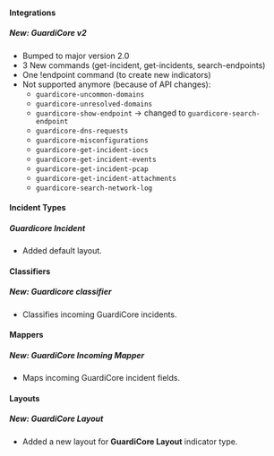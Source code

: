
#### Integrations
##### New: GuardiCore v2
- Bumped to major version 2.0
- 3 New commands (get-incident, get-incidents, search-endpoints)
- One !endpoint command (to create new indicators)
- Not supported anymore (because of API changes): 
  - `guardicore-uncommon-domains`
  - `guardicore-unresolved-domains`
  - `guardicore-show-endpoint` -> changed to `guardicore-search-endpoint`
  - `guardicore-dns-requests`
  - `guardicore-misconfigurations`
  - `guardicore-get-incident-iocs`
  - `guardicore-get-incident-events`
  - `guardicore-get-incident-pcap`
  - `guardicore-get-incident-attachments`
  - `guardicore-search-network-log`

#### Incident Types
##### Guardicore Incident
- Added default layout.

#### Classifiers
##### New: Guardicore classifier
- Classifies incoming GuardiCore incidents.

#### Mappers
##### New: GuardiCore Incoming Mapper
- Maps incoming GuardiCore incident fields.

#### Layouts
##### New: GuardiCore Layout
- Added a new layout for **GuardiCore Layout** indicator type.
